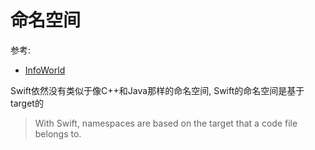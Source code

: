 # 命名空间

参考: 
- [InfoWorld](https://www.infoworld.com/article/2920333/swift-vs-objective-c-10-reasons-the-future-favors-swift.html)

Swift依然没有类似于像C++和Java那样的命名空间, Swift的命名空间是基于target的

> With Swift, namespaces are based on the target that a code file belongs to.